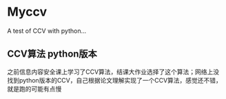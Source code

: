 # Myccv
A test of CCV with python...

## CCV算法 python版本 ##

之前信息内容安全课上学习了CCV算法，结课大作业选择了这个算法；网络上没找到python版本的CCV，自己根据论文理解实现了一个CCV算法，感觉还不错，就是跑的可能有点慢
